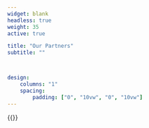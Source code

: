 ```yaml
---
widget: blank
headless: true
weight: 35
active: true

title: "Our Partners"
subtitle: ""



design:
    columns: "1"
    spacing:
        padding: ["0", "10vw", "0", "10vw"]
---
```


{{<collage album="partners" resize_options="x80" >}}